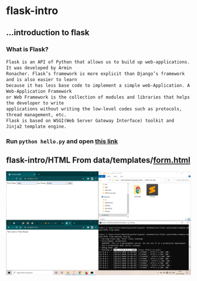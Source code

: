 # flask-intro
## ...introduction to flask
### What is Flask?
    Flask is an API of Python that allows us to build up web-applications. It was developed by Armin
    Ronacher. Flask’s framework is more explicit than Django’s framework and is also easier to learn
    because it has less base code to implement a simple web-Application. A Web-Application Framework 
    or Web Framework is the collection of modules and libraries that helps the developer to write
    applications without writing the low-level codes such as protocols, thread management, etc. 
    Flask is based on WSGI(Web Server Gateway Interface) toolkit and Jinja2 template engine.

### Run `python hello.py` and open [this link](http://localhost:5000/hello/Vicky%20Kumar)

## flask-intro/HTML From data/templates/[form.html](https://www.geeksforgeeks.org/retrieving-html-from-data-using-flask/)

[![form.html](https://raw.githubusercontent.com/imvickykumar999/flask-intro/main/HTML%20From%20data/screenshot.png)](https://github.com/imvickykumar999/flask-intro/blob/main/HTML%20From%20data/form.py)
